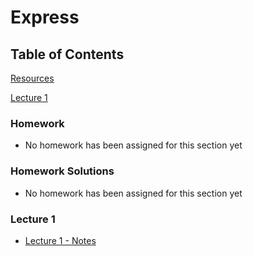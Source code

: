 # Express

## Table of Contents

[Resources](resources.md)

[Lecture 1](#lecture-1)

### Homework

- No homework has been assigned for this section yet

### Homework Solutions

- No homework has been assigned for this section yet


### Lecture 1

- [Lecture 1 - Notes](lecture01-notes.md)
